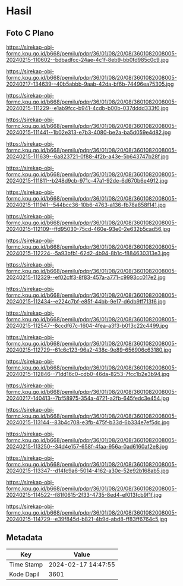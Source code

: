 # Hasil

## Foto C Plano

https://sirekap-obj-formc.kpu.go.id/b668/pemilu/pdpr/36/01/08/20/08/3601082008005-20240215-110602--bdbadfcc-24ae-4c1f-8eb9-bb0fd985c0c9.jpg

https://sirekap-obj-formc.kpu.go.id/b668/pemilu/pdpr/36/01/08/20/08/3601082008005-20240217-134639--40b5abbb-9aab-42da-bf6b-74496ea75305.jpg

https://sirekap-obj-formc.kpu.go.id/b668/pemilu/pdpr/36/01/08/20/08/3601082008005-20240215-111229--e1ab9fcc-b941-4cdb-b00b-037dddd333f0.jpg

https://sirekap-obj-formc.kpu.go.id/b668/pemilu/pdpr/36/01/08/20/08/3601082008005-20240215-111441--1b02e313-e7b3-4080-be2a-ba5d059e4d82.jpg

https://sirekap-obj-formc.kpu.go.id/b668/pemilu/pdpr/36/01/08/20/08/3601082008005-20240215-111639--6a823721-0f88-4f2b-a43e-5b643747b28f.jpg

https://sirekap-obj-formc.kpu.go.id/b668/pemilu/pdpr/36/01/08/20/08/3601082008005-20240215-111811--b248d9cb-971c-47a1-92de-6d670b6e4912.jpg

https://sirekap-obj-formc.kpu.go.id/b668/pemilu/pdpr/36/01/08/20/08/3601082008005-20240215-111941--544bcc36-10b6-4763-a136-fb78a858f141.jpg

https://sirekap-obj-formc.kpu.go.id/b668/pemilu/pdpr/36/01/08/20/08/3601082008005-20240215-112109--ffd95030-75cd-460e-93e0-2e632b5cad56.jpg

https://sirekap-obj-formc.kpu.go.id/b668/pemilu/pdpr/36/01/08/20/08/3601082008005-20240215-112224--5a93bfb1-62d2-4b94-8b1c-f884630313e3.jpg

https://sirekap-obj-formc.kpu.go.id/b668/pemilu/pdpr/36/01/08/20/08/3601082008005-20240215-112329--ef02cff3-8f83-457a-a771-c9993cc017e2.jpg

https://sirekap-obj-formc.kpu.go.id/b668/pemilu/pdpr/36/01/08/20/08/3601082008005-20240215-112434--e224c7bf-e85f-44bb-9e17-d6db9ff713f6.jpg

https://sirekap-obj-formc.kpu.go.id/b668/pemilu/pdpr/36/01/08/20/08/3601082008005-20240215-112547--8ccdf67c-1604-4fea-a3f3-b013c22c4499.jpg

https://sirekap-obj-formc.kpu.go.id/b668/pemilu/pdpr/36/01/08/20/08/3601082008005-20240215-112729--61c6c123-96a2-438c-9e89-656906c63180.jpg

https://sirekap-obj-formc.kpu.go.id/b668/pemilu/pdpr/36/01/08/20/08/3601082008005-20240215-112846--71dd16c0-cdb0-46da-8253-7fcc1b2e3b94.jpg

https://sirekap-obj-formc.kpu.go.id/b668/pemilu/pdpr/36/01/08/20/08/3601082008005-20240217-140413--7bf58975-354a-4721-a2fb-645fedc3e454.jpg

https://sirekap-obj-formc.kpu.go.id/b668/pemilu/pdpr/36/01/08/20/08/3601082008005-20240215-113144--83b4c708-e3fb-475f-b33d-6b334e7ef5dc.jpg

https://sirekap-obj-formc.kpu.go.id/b668/pemilu/pdpr/36/01/08/20/08/3601082008005-20240215-113250--34d4e157-658f-4faa-956a-0ad6160af2e8.jpg

https://sirekap-obj-formc.kpu.go.id/b668/pemilu/pdpr/36/01/08/20/08/3601082008005-20240215-113347--d14fc9a6-5014-4162-a30e-52e92b168ab5.jpg

https://sirekap-obj-formc.kpu.go.id/b668/pemilu/pdpr/36/01/08/20/08/3601082008005-20240215-114522--f81f0615-2f33-4735-8ed4-ef013fcb9f1f.jpg

https://sirekap-obj-formc.kpu.go.id/b668/pemilu/pdpr/36/01/08/20/08/3601082008005-20240215-114729--e39f845d-b821-4b9d-abd8-ff83ff6764c5.jpg


## Metadata

| Key        | Value               |
| ---------- | ------------------- |
| Time Stamp | 2024-02-17 14:47:55 |
| Kode Dapil | 3601                |




